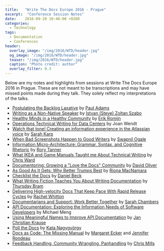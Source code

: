 ```yaml
---
title:   "Write The Docs Europe 2016 - Prague"
excerpt:  "Conference Session Notes"
date:    2016-09-20 10:40:00 +0200
categories:
  - Technology
tags:
  - Documentation
  - Conferences
header:
  overlay_image: "/img/2016/WTD/header.jpg"
  og_image: "/img/2016/WTD/header.jpg"
  teaser: "/img/2016/WTD/header.jpg"
  caption: "Photo credit: author"
  overlay_filter: 0.3
---
```


Below are my notes and highlights from sessions at Write The Docs
Europe 2016 in Prague.  These are not meant to be transcriptions and
may have missed points made during they talk.  They solely reflect my
interpretations of the talks.

* [Postulating the Backlog Laxative](/colls/wtd-2016-prague/1/)
  by [Paul Adams](https://twitter.com/therealpadams)
* [Writing as a Non-Native Speaker](/colls/wtd-2016-prague/2/)
  by [Istvan (Steve) Zoltan Szabo](https://twitter.com/szabosteve)
* [Healthy Minds in a Healthy Community](/colls/wtd-2016-prague/3/)
  by [Erik Romijn](https://twitter.com/erikpub)
* [Operations Technical Writing for Data Centers](/colls/wtd-2016-prague/4/) 
  by Joan Wendt
* [Watch that tone! Creating an information experience in the Atlassian voice](/colls/wtd-2016-prague/5/)
  by [Sarah Karp](https://twitter.com/skarpediem)
* [When Bad Screenshots Happen to Good Writers](/colls/wtd-2016-prague/6/)
  by [Swapnil Ogale](https://twitter.com/swapnilogale)
* [Information Micro-Architecture: Grammar, Syntax, and Cognitive Rhetoric](/colls/wtd-2016-prague/7/)
  by [Rory Tanner](https://twitter.com/roringtonj)
* [What IKEA and Game Manuals Taught me About Technical Writing](/colls/wtd-2016-prague/8/)
  by [Chris Ward](https://twitter.com/chrischinch)
* [Documentoring: Growing a "Love the Docs" Community](/colls/wtd-2016-prague/9/)
  by [David Oliver](https://twitter.com/DaveOliver79)
* [As Good As It Gets: Why Better Trumps Best](/colls/wtd-2016-prague/10/)
  by [Riona MacNamara](https://twitter.com/rionam)
* [Checklist the Docs](/colls/wtd-2016-prague/11/)
  by [Daniel Beck](https://twitter.com/ddbeck)
* [What Writing Fiction Teaches You About Writing Documentation](/colls/wtd-2016-prague/12/)
  by [Thursday Bram](https://twitter.com/thursdayb)
* [Delivering High-velocity Docs That Keep Pace With Rapid Release Cycles](/colls/wtd-2016-prague/13/)
  by [Rachel Whitton](https://twitter.com/rachwitton)
* [Documentarians and Support: Work Better Together](/colls/wtd-2016-prague/14/)
  by [Sarah Chambers](https://twitter.com/sarahleeyoga)
* [API Documentation: Exploring the Information Needs of Software Developers](/colls/wtd-2016-prague/15/)
  by Michael Meng
* [Using Meaningful Names to Improve API Documentation](/colls/wtd-2016-prague/16/)
  by [Jan Christian Krause](https://twitter.com/idocit)
* [Poll the Docs](/colls/wtd-2016-prague/17/)
  by [Kata Nagygyörgy](https://twitter.com/NagygyorgyKata)
* [Docs as Code: The Missing Manual](/colls/wtd-2016-prague/18/)
  by [Margaret Ecker](https://twitter.com/meker) and [Jennifer Rondeau](https://twitter.com/bradamante)
* [Feedback Handling, Community Wrangling, Panhandling](/colls/wtd-2016-prague/19/)
  by [Chris Mills](https://twitter.com/chrisdavidmills)
